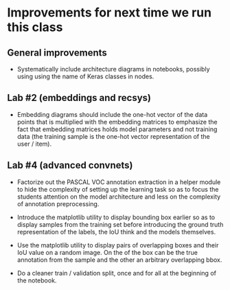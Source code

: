 # Improvements for next time we run this class



## General improvements

- Systematically include architecture diagrams in notebooks,
  possibly using using the name of Keras classes in nodes.


## Lab #2 (embeddings and recsys)

- Embedding diagrams should include the one-hot vector of the data
  points that is multiplied with the embedding matrices to emphasize the
  fact that embedding matrices holds model parameters and not training
  data (the training sample is the one-hot vector representation of the
  user / item).

## Lab #4 (advanced convnets)

- Factorize out the PASCAL VOC annotation extraction in a helper module
  to hide the complexity of setting up the learning task so as to focus
  the students attention on the model architecture and less on the
  complexity of annotation preprocessing.

- Introduce the matplotlib utility to display bounding box earlier so as
  to display samples from the training set before introducing the ground
  truth representation of the labels, the IoU think and the models
  themselves.

- Use the matplotlib utility to display pairs of overlapping boxes and
  their IoU value on a random image. On the of the box can be the true
  annotation from the sample and the other an arbitrary overlapping
  bbox.

- Do a cleaner train / validation split, once and for all at the
  beginning of the notebook.


